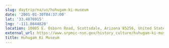 ```yaml
---
slug: daytrip/na/us/huhugam-ki-museum
date: '2001-01-30T04:37:00'
lat: '33.4876915'
lng: '-111.8644820'
location: 10005 E. Osborn Road, Scottsdale, Arizona 85256, United States
external_url: https://www.srpmic-nsn.gov/history_culture/huhugam-ki-museum/
title: Huhugam Ki Museum
---
```



